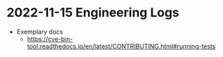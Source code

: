 # 2022-11-15 Engineering Logs

- Exemplary docs
  - https://cve-bin-tool.readthedocs.io/en/latest/CONTRIBUTING.html#running-tests